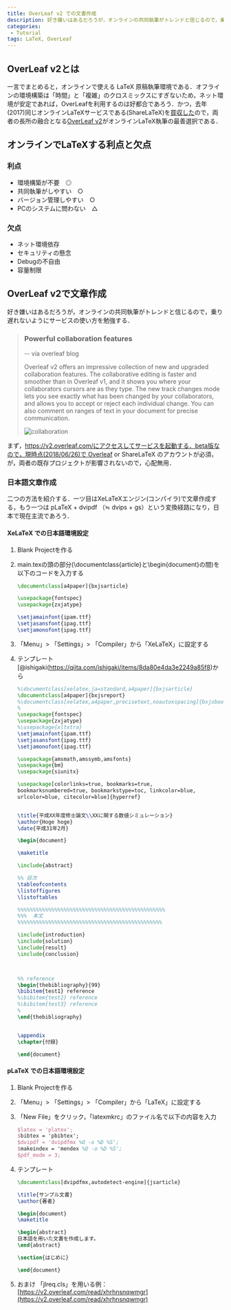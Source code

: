 ```yaml
---
title: OverLeaf v2 での文書作成
description: 好き嫌いはあるだろうが，オンラインの共同執筆がトレンドと信じるので，乗り遅れないようにOverLeaf v2の使い方を勉強する．
categories:
 - Tutorial
tags: LaTeX, OverLeaf
---
```


## OverLeaf v2とは

一言でまとめると，オンラインで使える LaTeX 原稿執筆環境である．オフラインの環境構築は「時間」と「複雑」のクロスミックスにすぎないため，ネット環境が安定であれば，OverLeafを利用するのは好都合であろう．かつ，去年(2017)同じオンラインLaTeXサービスである(ShareLaTeX)を[買収した](https://www.sharelatex.com/blog/2017/07/20/sharelatex-joins-overleaf.html)ので，両者の長所の融合となる[OverLeaf v2](https://www.overleaf.com/blog/641-try-out-overleaf-v2#.WzHXENgzZ24)がオンラインLaTeX執筆の最善選択である．

## オンラインでLaTeXする利点と欠点

### 利点

* 環境構築が不要　◎
* 共同執筆がしやすい　○
* バージョン管理しやすい　○
* PCのシステムに問わない　△

### 欠点

* ネット環境依存　
* セキュリティの懸念
* Debugの不自由
* 容量制限

## OverLeaf v2で文章作成

好き嫌いはあるだろうが，オンラインの共同執筆がトレンドと信じるので，乗り遅れないようにサービスの使い方を勉強する．

> ### Powerful collaboration features
>
> -- via overleaf blog
>
> Overleaf v2 offers an impressive collection of new and upgraded collaboration features. The collaborative editing is faster and smoother than in Overleaf v1, and it shows you where your collaborators cursors are as they type. The new track changes mode lets you see exactly what has been changed by your collaborators, and allows you to accept or reject each individual change. You can also comment on ranges of text in your document for precise communication.
>
> ![collaboration](https://www.filepicker.io/api/file/TPnpF9pXTOmAnle4ey0q)

まず，https://v2.overleaf.com/にアクセスしてサービスを起動する．beta版なので，現時点(2018/06/26)で Overleaf or ShareLaTeX のアカウントが必須，が，両者の既存プロジェクトが影響されないので，心配無用．

### 日本語文章作成

二つの方法を紹介する．一ツ目はXeLaTeXエンジン(コンパイラ)で文章作成する，もう一つは pLaTeX + dvipdf （≒ dvips + gs）という変換経路になり，日本で現在主流であろう．

#### XeLaTeX での日本語環境設定

1. Blank Projectを作る

2. main.texの頭の部分(\documentclass{article}と\begin{document}の間)を以下のコードを入力する

   ``` latex
   \documentclass[a4paper]{bxjsarticle}
   
   \usepackage{fontspec}
   \usepackage{zxjatype}
   
   \setjamainfont{ipam.ttf}
   \setjasansfont{ipag.ttf}
   \setjamonofont{ipag.ttf}
   ```

3. 「Menu」> 「Settings」> 「Compiler」から「XeLaTeX」に設定する

4. テンプレート[@ishigaki(https://qiita.com/ishigaki/items/8da80e4da3e2249a85f8)から

   ``` latex
   %\documentclass[xelatex,ja=standard,a4paper]{bxjsarticle}
   \documentclass[a4paper]{bxjsreport}
   %\documentclass[xelatex,a4paper,precisetext,noautoxspacing]{bxjsbook}
   %
   \usepackage{fontspec}
   \usepackage{zxjatype}
   %\usepackage{xltxtra}
   \setjamainfont{ipam.ttf}
   \setjasansfont{ipag.ttf}
   \setjamonofont{ipag.ttf}
   
   \usepackage{amsmath,amssymb,amsfonts}
   \usepackage{bm}
   \usepackage{siunitx}
   
   \usepackage[colorlinks=true, bookmarks=true,
   bookmarksnumbered=true, bookmarkstype=toc, linkcolor=blue,
   urlcolor=blue, citecolor=blue]{hyperref}
   
   
   \title{平成XX年度修士論文\\XXに関する数値シミュレーション}
   \author{Hoge hoge}
   \date{平成31年2月}
   
   \begin{document}
   
   \maketitle
   
   \include{abstract}
   
   %% 目次
   \tableofcontents
   \listoffigures
   \listoftables
   
   %%%%%%%%%%%%%%%%%%%%%%%%%%%%%%%%%%%%%%%%%%%%%%%%
   %%%  本文
   %%%%%%%%%%%%%%%%%%%%%%%%%%%%%%%%%%%%%%%%%%%%%%%
   
   \include{introduction}
   \include{solution}
   \include{result}
   \include{conclusion}
   
   
   
   %% reference
   \begin{thebibliography}{99}
   \bibitem{test1} reference
   %\bibitem{test2} reference
   %\bibitem{test3} reference
   %
   \end{thebibliography}
   
   
   \appendix
   \chapter{付録}
   
   \end{document}
   ```

#### pLaTeX での日本語環境設定

1. Blank Projectを作る

2. 「Menu」> 「Settings」> 「Compiler」から「LaTeX」に設定する

3. 「New File」をクリック，「latexmkrc」のファイル名で以下の内容を入力

   ``` latex
   $latex = 'platex';
   $bibtex = 'pbibtex';
   $dvipdf = 'dvipdfmx %O -o %D %S';
   $makeindex = 'mendex %O -o %D %S';
   $pdf_mode = 3; 
   ```

4. テンプレート

   ```latex
   \documentclass[dvipdfmx,autodetect-engine]{jsarticle}
   
   \title{サンプル文書}
   \author{著者}
   
   \begin{document}
   \maketitle
   
   \begin{abstract}
   日本語を用いた文書を作成します。    
   \end{abstract}
   
   \section{はじめに}
   
   \end{document}
   ```

   

5. おまけ
   「jlreq.cls」を用いる例：[https://v2.overleaf.com/read/xhrhnsnqwmgr](https://v2.overleaf.com/read/xhrhnsnqwmgr)



